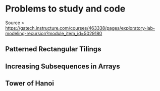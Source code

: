 # Problems to study and code
Source > https://gatech.instructure.com/courses/463338/pages/exploratory-lab-modeling-recursion?module_item_id=5029180

## Patterned Rectangular Tilings
## Increasing Subsequences in Arrays
## Tower of Hanoi
